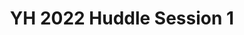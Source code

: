 ---
title: YH 2022 Huddle Session 1
redirect_to: https://us02web.zoom.us/j/85347873962?pwd=QnUrVUVSOTNnQncweXhaS2NLNEtkZz09 
redirect_from: 
  - /YH22HuddleSession1
  - /yh22huddlesession1
---